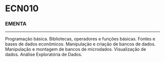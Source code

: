 # ECN010

### EMENTA
---
Programação básica. Bibliotecas, operadores e funções básicas. Fontes e bases de dados econômicos.
Manipulação e criação de bancos de dados. Manipulação e montagem de bancos de microdados. Visualização de
dados. Análise Exploratória de Dados.
